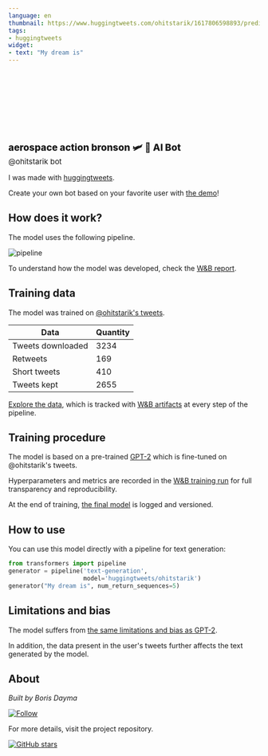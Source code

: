 ```yaml
---
language: en
thumbnail: https://www.huggingtweets.com/ohitstarik/1617806598893/predictions.png
tags:
- huggingtweets
widget:
- text: "My dream is"
---
```


<div>
<div style="width: 132px; height:132px; border-radius: 50%; background-size: cover; background-image: url('https://pbs.twimg.com/profile_images/1344429516433797121/EWFnfof-_400x400.jpg')">
</div>
<div style="margin-top: 8px; font-size: 19px; font-weight: 800">aerospace action bronson 🛩️ 🤖 AI Bot </div>
<div style="font-size: 15px">@ohitstarik bot</div>
</div>

I was made with [huggingtweets](https://github.com/borisdayma/huggingtweets).

Create your own bot based on your favorite user with [the demo](https://colab.research.google.com/github/borisdayma/huggingtweets/blob/master/huggingtweets-demo.ipynb)!

## How does it work?

The model uses the following pipeline.

![pipeline](https://github.com/borisdayma/huggingtweets/blob/master/img/pipeline.png?raw=true)

To understand how the model was developed, check the [W&B report](https://wandb.ai/wandb/huggingtweets/reports/HuggingTweets-Train-a-Model-to-Generate-Tweets--VmlldzoxMTY5MjI).

## Training data

The model was trained on [@ohitstarik's tweets](https://twitter.com/ohitstarik).

| Data | Quantity |
| --- | --- |
| Tweets downloaded | 3234 |
| Retweets | 169 |
| Short tweets | 410 |
| Tweets kept | 2655 |

[Explore the data](https://wandb.ai/wandb/huggingtweets/runs/28wqr38y/artifacts), which is tracked with [W&B artifacts](https://docs.wandb.com/artifacts) at every step of the pipeline.

## Training procedure

The model is based on a pre-trained [GPT-2](https://huggingface.co/gpt2) which is fine-tuned on @ohitstarik's tweets.

Hyperparameters and metrics are recorded in the [W&B training run](https://wandb.ai/wandb/huggingtweets/runs/24op17hz) for full transparency and reproducibility.

At the end of training, [the final model](https://wandb.ai/wandb/huggingtweets/runs/24op17hz/artifacts) is logged and versioned.

## How to use

You can use this model directly with a pipeline for text generation:

```python
from transformers import pipeline
generator = pipeline('text-generation',
                     model='huggingtweets/ohitstarik')
generator("My dream is", num_return_sequences=5)
```

## Limitations and bias

The model suffers from [the same limitations and bias as GPT-2](https://huggingface.co/gpt2#limitations-and-bias).

In addition, the data present in the user's tweets further affects the text generated by the model.

## About

*Built by Boris Dayma*

[![Follow](https://img.shields.io/twitter/follow/borisdayma?style=social)](https://twitter.com/intent/follow?screen_name=borisdayma)

For more details, visit the project repository.

[![GitHub stars](https://img.shields.io/github/stars/borisdayma/huggingtweets?style=social)](https://github.com/borisdayma/huggingtweets)
